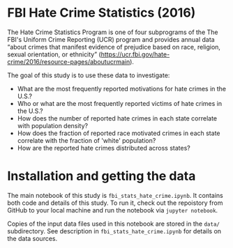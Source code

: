 # FBI Hate Crime Statistics (2016)

The Hate Crime Statistics Program is one of four subprograms of the The FBI's Uniform Crime Reporting (UCR) program and provides annual data “about crimes that manifest evidence of prejudice based on race, religion, sexual orientation, or ethnicity” (https://ucr.fbi.gov/hate-crime/2016/resource-pages/aboutucrmain).

The goal of this study is to use these data to investigate:

* What are the most frequently reported motivations for hate crimes in the U.S.?
* Who or what are the most frequently reported victims of hate crimes in the U.S.?
* How does the number of reported hate crimes in each state correlate with population density?
* How does the fraction of reported race motivated crimes in each state correlate with the fraction of 'white' population?
* How are the reported hate crimes distributed across states?

# Installation and getting the data

The main notebook of this study is ```fbi_stats_hate_crime.ipynb```. It contains both code and details of this study. To run it, check out the repoistory from GitHub to your local machine and run the notebook via ```jupyter notebook```.

Copies of the input data files used in this notebook are stored in the ```data/``` subdirectory. See description in ```fbi_stats_hate_crime.ipynb``` for details on the data sources.
